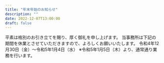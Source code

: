 ```yaml
---
title: "年末年始のお知らせ"
description: ""
date: 2022-12-07T13:00:00
draft: false
---
```


平素は格別のお引き立てを賜り、厚く御礼を申し上げます。
当事務所は下記の期間を休業とさせていただきますので、よろしくお願いいたします。
令和4年12月30日（金）〜令和5年1月4日（水）
※令和5年1月5日（木）より、通常通り業務を行います。